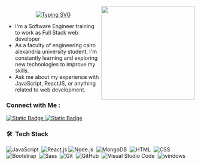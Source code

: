 <img width="250" align="right" src="https://i.gifer.com/3Eqa.gif">

<!-- Typing SVG by DenverCoder1 - https://github.com/DenverCoder1/readme-typing-svg -->
<p align="center">
<a href="https://git.io/typing-svg"><img src="https://readme-typing-svg.demolab.com?font=Fira+Code&size=22&pause=1945&color=5A6BF7&width=435&lines=Welcome+to+Hazem+Sabry's+profile;I'am+Happy+to+get+you+to+here!" alt="Typing SVG" /></a>
</p> 

- I'm a Software Engineer training to work as Full Stack web developer
- As a  faculty of engineering cairo alexandria university student, I'm constantly learning and exploring new technologies to improve my skills.
- Ask me about my experience with JavaScript, ReactJS, or anything related to web development.
<!--- Check out my portfolio at https://yousef-dergham.netlify.app/ to see some of the projects I've worked on.-->


### Connect with Me :

<a href="https://www.linkedin.com/in/hazem-sabry-1b1ab021a/" target="_blank"><img alt="Static Badge" src="https://img.shields.io/badge/Hazem%20Sabry-0077B5?style=for-the-badge&logo=Linkedin&logoColor=white">
</a>
<a href="https://wa.me/+201117176767" target="_blank"><img alt="Static Badge" src="https://img.shields.io/badge/Hazem%20Sabry-25D366?style=for-the-badge&logo=Whatsapp&logoColor=white">
</a>
### 🛠 &nbsp;Tech Stack
![JavaScript](https://img.shields.io/badge/-JavaScript-05122A?style=flat&logo=javascript)&nbsp;
![React.js](https://img.shields.io/badge/-React-05122A?style=flat&logo=react)
![Node.js](https://img.shields.io/badge/-Node.js-05122A?style=flat&logo=node.js&logoColor=339933)&nbsp;
![MongoDB](https://img.shields.io/badge/-MongoDB-05122A?style=flat&logo=MongoDB)&nbsp;
![HTML](https://img.shields.io/badge/-HTML-05122A?style=flat&logo=HTML5)&nbsp;
![CSS](https://img.shields.io/badge/-CSS-05122A?style=flat&logo=CSS3&logoColor=1572B6)&nbsp;
![Bootstrap](https://img.shields.io/badge/-Bootstrap-05122A?style=flat&logo=bootstrap&logoColor=563D7C)&nbsp;
![Sass](https://img.shields.io/badge/-Sass-05122A?style=flat&logo=sass)&nbsp;
![Git](https://img.shields.io/badge/-Git-05122A?style=flat&logo=git)&nbsp;
![GitHub](https://img.shields.io/badge/-GitHub-05122A?style=flat&logo=github)&nbsp;
![Visual Studio Code](https://img.shields.io/badge/-Visual%20Studio%20Code-05122A?style=flat&logo=visual-studio-code&logoColor=007ACC)&nbsp;
![windows](https://img.shields.io/badge/-Windows-05122A?style=flat&logo=windows10&logoColor=%230078D4)&nbsp;

